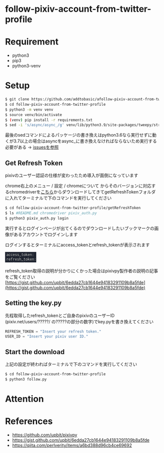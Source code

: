 # follow-pixiv-account-from-twitter-profile

# Requirement
* python3
* pip3
* python3-venv

# Setup
```bash
$ git clone https://github.com/addtobasic/afollow-pixiv-account-from-twitter-profile.git
$ cd follow-pixiv-account-from-twitter-profile
$ python3 -m venv venv
$ source venv/bin/activate
$ (venv) pip install -r requirements.txt
$ sed -i 's/async/async_/g' venv/lib/python3.9/site-packages/tweepy/streaming.py

```
最後のsedコマンドによるパッケージの書き換えはpython3.6なら実行せずに動くが3.7以上の場合はasyncをasync_に書き換えなければならないため実行する必要がある -> [issuesを参照](https://github.com/tweepy/tweepy/issues/1017)

## Get Refresh Token
pixivのユーザー認証の仕様が変わったため導入が面倒になっています

chrome右上のメニュー / 設定 / chromeについて からそのバージョンに対応するchromedriverを[こちら](https://chromedriver.chromium.org/downloads)からダウンロードしてきてgetRefreshTokenフォルダに入れてターミナルで下のコマンドを実行してください

```bash
$ cd follow-pixiv-account-from-twitter-profile/getRefreshToken
$ ls #README.md chromedriver pixiv_auth.py
$ python3 pixiv_auth.py login
```
実行するとログインページが出てくるのでダウンロードしたいブックマークの画像があるアカウントでログインします

ログインするとターミナルにaccess_tokenとrefresh_tokenが表示されます

![](images/refreshToken.png "refreshTokenのサンプル画像")

refresh_token取得の説明が分かりにくかった場合はpixivpy製作者の説明の記事をご覧ください
[https://gist.github.com/upbit/6edda27cb1644e94183291109b8a5fde](https://gist.github.com/upbit/6edda27cb1644e94183291109b8a5fde)

## Setting the key.py
先程取得したrefresh_tokenとご自身のpixivのユーザーID (pixiv.net/users/?????/ の?????の部分の数字)でkey.pyを書き換えてください

```python
REFRESH_TOKEN = "Insert your refresh token."
USER_ID = "Insert your pixiv user ID."
```

## Start the download
上記の設定が終わればターミナルで下のコマンドを実行してください
```bash
$ cd follow-pixiv-account-from-twitter-profile
$ python3 follow.py
```

# Attention

# References
* https://github.com/upbit/pixivpy
* https://gist.github.com/upbit/6edda27cb1644e94183291109b8a5fde
* https://qiita.com/perlverity/items/a6bd388d96cb4ce69692
